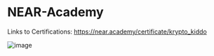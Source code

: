 # NEAR-Academy

Links to Certifications:
https://near.academy/certificate/krypto_kiddo

![image](https://user-images.githubusercontent.com/97212160/163554407-1dfa4991-341e-433e-9be8-96dd37195f61.png)

 

